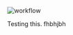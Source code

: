 ![workflow](https://github.com/<DavidUrracaOrdiz>/<sem>/actions/workflows/main.yml/badge.svg)


Testing this. fhbhjbh